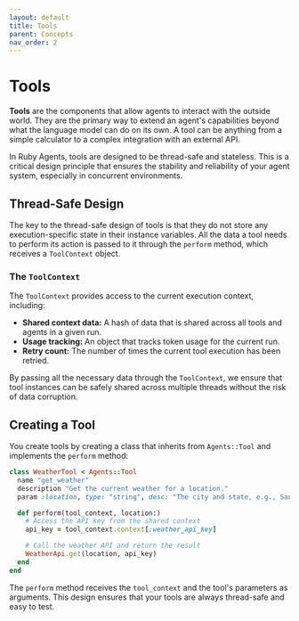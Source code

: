 ```yaml
---
layout: default
title: Tools
parent: Concepts
nav_order: 2
---
```


# Tools

**Tools** are the components that allow agents to interact with the outside world. They are the primary way to extend an agent's capabilities beyond what the language model can do on its own. A tool can be anything from a simple calculator to a complex integration with an external API.

In Ruby Agents, tools are designed to be thread-safe and stateless. This is a critical design principle that ensures the stability and reliability of your agent system, especially in concurrent environments.

## Thread-Safe Design

The key to the thread-safe design of tools is that they do not store any execution-specific state in their instance variables. All the data a tool needs to perform its action is passed to it through the `perform` method, which receives a `ToolContext` object.

### The `ToolContext`

The `ToolContext` provides access to the current execution context, including:

*   **Shared context data:** A hash of data that is shared across all tools and agents in a given run.
*   **Usage tracking:** An object that tracks token usage for the current run.
*   **Retry count:** The number of times the current tool execution has been retried.

By passing all the necessary data through the `ToolContext`, we ensure that tool instances can be safely shared across multiple threads without the risk of data corruption.

## Creating a Tool

You create tools by creating a class that inherits from `Agents::Tool` and implements the `perform` method:

```ruby
class WeatherTool < Agents::Tool
  name "get_weather"
  description "Get the current weather for a location."
  param :location, type: "string", desc: "The city and state, e.g., San Francisco, CA"

  def perform(tool_context, location:)
    # Access the API key from the shared context
    api_key = tool_context.context[:weather_api_key]

    # Call the weather API and return the result
    WeatherApi.get(location, api_key)
  end
end
```

The `perform` method receives the `tool_context` and the tool's parameters as arguments. This design ensures that your tools are always thread-safe and easy to test.
